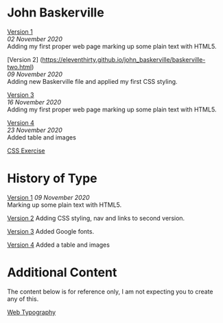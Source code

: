 John Baskerville
================
[Version 1](https://eleventhirty.github.io/john_baskerville/baskerville-one.html)   
*02 November 2020*  
Adding my first proper web page marking up some plain text with HTML5. 

[Version 2] (https://eleventhirty.github.io/john_baskerville/baskerville-two.html)   
*09 November 2020*  
Adding new Baskerville file and applied my first CSS styling. 

[Version 3](https://eleventhirty.github.io/john_baskerville/baskerville-three.html)   
*16 November 2020*  
Adding my first proper web page marking up some plain text with HTML5. 

[Version 4](https://eleventhirty.github.io/john_baskerville/baskerville-four.html)   
*23 November 2020*  
Added table and images 

[CSS Exercise](https://eleventhirty.github.io/john_baskerville/exercss.html) 

History of Type
===============
[Version 1](https://eleventhirty.github.io/john_baskerville/history-one.html) 
*09 November 2020*  
Marking up some plain text with HTML5.

[Version 2](https://eleventhirty.github.io/john_baskerville/history-two.html) 
Adding CSS styling, nav and links to second version.

[Version 3](https://eleventhirty.github.io/john_baskerville/history-three.html) 
Added Google fonts.

[Version 4](https://eleventhirty.github.io/john_baskerville/history-four.html) 
Added a table and images


Additional Content
==================

The content below is for reference only, I am not expecting you to create any of this.

[Web Typography](https://eleventhirty.github.io/john_baskerville/typographic-details.html)  

